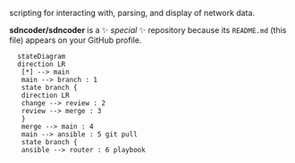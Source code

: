 scripting for interacting with, parsing, and display of network data.




**sdncoder/sdncoder** is a ✨ _special_ ✨ repository because its `README.md` (this file) appears on your GitHub profile.


 ```mermaid
   stateDiagram
   direction LR
    [*] --> main
    main --> branch : 1
    state branch {
    direction LR
    change --> review : 2
    review --> merge : 3
    }
    merge --> main : 4
    main --> ansible : 5 git pull
    state branch {
    ansible --> router : 6 playbook
 ```
 

